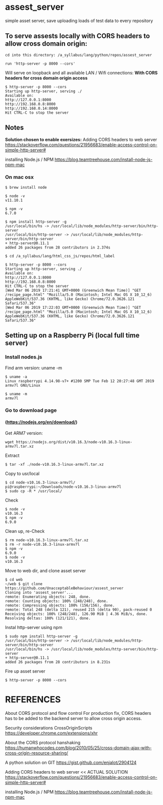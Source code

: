 # assest_server
simple asset server, save uploading loads of test data to every repository

## To serve assests locally with CORS headers to allow cross domain origin:

```
cd into this directory: /a_syllabus/lang/python/repos/assest_server

run 'http-server -p 8000 --cors'
```

Will serve on loopback and all available LAN / Wifi connections:
**With CORS headers for cross domain origin access**

```
$ http-server -p 8000 --cors
Starting up http-server, serving ./
Available on:
http://127.0.0.1:8000
http://192.168.0.8:8000
http://192.168.0.14:8000
Hit CTRL-C to stop the server
```

## Notes
**Solution chosen to enable exersizes:**
Adding CORS headers to web server
https://stackoverflow.com/questions/21956683/enable-access-control-on-simple-http-server#

installing Node.js / NPM
https://blog.teamtreehouse.com/install-node-js-npm-mac

### On mac osx
```
$ brew install node

$ node -v
v11.10.1

$ npm -v
6.7.0

$ npm install http-server -g
/usr/local/bin/hs -> /usr/local/lib/node_modules/http-server/bin/http-server
/usr/local/bin/http-server -> /usr/local/lib/node_modules/http-server/bin/http-server
+ http-server@0.11.1
added 26 packages from 28 contributors in 2.374s

$ cd /a_syllabus/lang/html_css_js/repos/html_label

$ http-server -p 8000 --cors
Starting up http-server, serving ./
Available on:
http://127.0.0.1:8000
http://192.168.0.8:8000
Hit CTRL-C to stop the server
[Wed Mar 06 2019 17:21:41 GMT+0000 (Greenwich Mean Time)] "GET /recipe_page.html" "Mozilla/5.0 (Macintosh; Intel Mac OS X 10_12_6) AppleWebKit/537.36 (KHTML, like Gecko) Chrome/72.0.3626.121 Safari/537.36"
[Wed Mar 06 2019 17:22:03 GMT+0000 (Greenwich Mean Time)] "GET /recipe_page.html" "Mozilla/5.0 (Macintosh; Intel Mac OS X 10_12_6) AppleWebKit/537.36 (KHTML, like Gecko) Chrome/72.0.3626.121 Safari/537.36"
```



## Setting up on a Raspberry Pi (local full time server)
### Install nodes.js
Find arm version: uname -m
```
$ uname -a
Linux raspberrypi 4.14.98-v7+ #1200 SMP Tue Feb 12 20:27:48 GMT 2019 armv7l GNU/Linux

$ uname -m 				
armv7l
```

### Go to download page
#### (https://nodejs.org/en/download/) 
Get ARM7 version:   
```
wget https://nodejs.org/dist/v10.16.3/node-v10.16.3-linux-armv7l.tar.xz  
```

Extract
```
$ tar -xf ./node-v10.16.3-linux-armv7l.tar.xz
```

Copy to usr/local
```
$ cd node-v10.16.3-linux-armv7l/
pi@raspberrypi:~/Downloads/node-v10.16.3-linux-armv7l 
$ sudo cp -R * /usr/local/
```

Check
```
$ node -v
v10.16.3
$ npm -v
6.9.0
```

Clean up, re-Check
```
$ rm node-v10.16.3-linux-armv7l.tar.xz
$ rm -r node-v10.16.3-linux-armv7l
$ npm -v
6.9.0
$ node -v
v10.16.3
```

Move to web dir, and clone asset server
```
$ cd web
~/web $ git clone https://github.com/UnacceptableBehaviour/assest_server
Cloning into 'assest_server'...
remote: Enumerating objects: 248, done.
remote: Counting objects: 100% (248/248), done.
remote: Compressing objects: 100% (156/156), done.
remote: Total 248 (delta 121), reused 215 (delta 90), pack-reused 0
Receiving objects: 100% (248/248), 126.90 MiB | 4.36 MiB/s, done.
Resolving deltas: 100% (121/121), done.
```

Instal http-server using npm
```
$ sudo npm install http-server -g
/usr/local/bin/http-server -> /usr/local/lib/node_modules/http-server/bin/http-server
/usr/local/bin/hs -> /usr/local/lib/node_modules/http-server/bin/http-server
+ http-server@0.11.1
added 26 packages from 28 contributors in 8.231s
```

Fire up asset server
```
$ http-server -p 8000 --cors
```





# REFERENCES
About CORS protocol and flow control
For production fix, CORS headers has to be added to the backend server to allow cross origin access.

Security considerations CrossOriginScripts
https://developer.chrome.com/extensions/xhr

About the CORS protocol hanshaking
https://humanwhocodes.com/blog/2010/05/25/cross-domain-ajax-with-cross-origin-resource-sharing/

A python solution on GIT
https://gist.github.com/enjalot/2904124

Adding CORS headers to web server        << ACTUAL SOLUTION
https://stackoverflow.com/questions/21956683/enable-access-control-on-simple-http-server#

installing Node.js / NPM
https://blog.teamtreehouse.com/install-node-js-npm-mac
